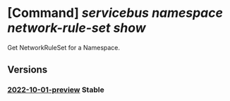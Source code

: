 # [Command] _servicebus namespace network-rule-set show_

Get NetworkRuleSet for a Namespace.

## Versions

### [2022-10-01-preview](/Resources/mgmt-plane/L3N1YnNjcmlwdGlvbnMve30vcmVzb3VyY2Vncm91cHMve30vcHJvdmlkZXJzL21pY3Jvc29mdC5zZXJ2aWNlYnVzL25hbWVzcGFjZXMve30vbmV0d29ya3J1bGVzZXRzL2RlZmF1bHQ=/2022-10-01-preview.xml) **Stable**

<!-- mgmt-plane /subscriptions/{}/resourcegroups/{}/providers/microsoft.servicebus/namespaces/{}/networkrulesets/default 2022-10-01-preview -->
